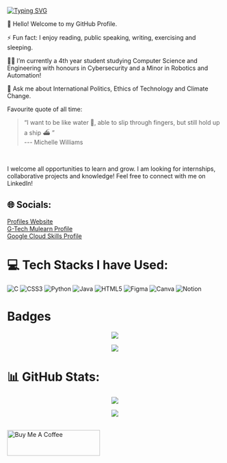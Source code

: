 
[![Typing SVG](https://readme-typing-svg.demolab.com?font=Fira+Code&pause=1000&center=false&vCenter=false&width=435&lines=Hello+%F0%9F%91%8B;I+am+%F0%9F%8C%8A+Blesson+K+Tomy+%F0%9F%8C%8A;Student;Bibliophile;Technophile)](https://git.io/typing-svg)

<p>🤝 Hello! Welcome to my GitHub Profile.</p> 
<p">⚡ Fun fact: I enjoy reading, public speaking, writing, exercising and sleeping.</p>
<p>👨‍🎓 I’m currently a 4th year student studying Computer Science and Engineering with honours in Cybersecurity and a Minor in Robotics and Automation!</p>
<p>💬 Ask me about International Politics, Ethics of Technology and Climate Change.</p>



Favourite quote of all time:<br>
> “I want to be like water 🌊, able to slip through fingers, but still hold up a ship ⛴️ ”<br> --- Michelle Williams
<br>


I welcome all opportunities to learn and grow. I am looking for internships, collaborative projects and knowledge! 
Feel free to connect with me on LinkedIn!


## 🌐 Socials:
[Profiles Website](https://profile.blessonktomy.me/) <br>
[G-Tech Mulearn Profile](https://app.mulearn.org/profile/blessonkarikulammalayiltomy@mulearn) <br>
[Google Cloud Skills Profile](https://www.cloudskillsboost.google/public_profiles/cebfc14b-2f98-49e7-8ff4-cc606206ba5b)

# 💻 Tech Stacks I have Used:
![C](https://img.shields.io/badge/c-%2300599C.svg?style=for-the-badge&logo=c&logoColor=white) ![CSS3](https://img.shields.io/badge/css3-%231572B6.svg?style=for-the-badge&logo=css3&logoColor=white) ![Python](https://img.shields.io/badge/python-3670A0?style=for-the-badge&logo=python&logoColor=ffdd54) ![Java](https://img.shields.io/badge/java-%23ED8B00.svg?style=for-the-badge&logo=java&logoColor=white) ![HTML5](https://img.shields.io/badge/html5-%23E34F26.svg?style=for-the-badge&logo=html5&logoColor=white) 	![Figma](https://img.shields.io/badge/figma-%23F24E1E.svg?style=for-the-badge&logo=figma&logoColor=white) ![Canva](https://img.shields.io/badge/Canva-%2300C4CC.svg?style=for-the-badge&logo=Canva&logoColor=white) ![Notion](https://img.shields.io/badge/Notion-blue?style=for-the-badge&logo=notion)
# Badges

<p align = "center">
  <img  src = "https://holopin.me/blessontomy">
</p> 

<p align = "center">
  <img  src = "https://github-profile-trophy.vercel.app/?username=Blesson-Tomy">
</p> 


# 📊 GitHub Stats:
<p align = "center">
  <img  src = "https://github-readme-streak-stats.herokuapp.com/?user=Blesson-Tomy&theme=algolia&hide_border=false">
</p> 
<p align = "center">
  <img  src = "https://my-github-readme-status.vercel.app/api?username=Blesson-Tomy&show_icons=true&theme=algolia&line_height=27&count_private=true">
</p> 

</p>
<br/>
<a href="https://www.buymeacoffee.com/blessonktomy" target="_blank" >
<img  src="https://cdn.buymeacoffee.com/buttons/v2/default-yellow.png" alt="Buy Me A Coffee" style="height: 60px !important;width: 217px !important;align: center !important;" ></a>
